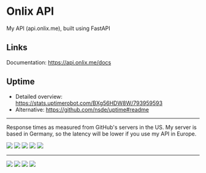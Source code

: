 # Onlix API
My API (api.onlix.me), built using FastAPI

## Links
Documentation: https://api.onlix.me/docs

## Uptime
- Detailed overview: https://stats.uptimerobot.com/BXg56HDW8W/793959593
- Alternative: https://github.com/nsde/uptime#readme

***

Response times as measured from GitHub's servers in the US. My server is based in Germany, so the latency will be lower if you use my API in Europe.

<img src="https://img.shields.io/endpoint?url=https%3A%2F%2Fraw.githubusercontent.com%2Fnsde%2Fuptime%2FHEAD%2Fapi%2Fapi%2Fresponse-time.json">

<img src="https://img.shields.io/endpoint?url=https%3A%2F%2Fraw.githubusercontent.com%2Fnsde%2Fuptime%2FHEAD%2Fapi%2Fapi%2Fresponse-time-day.json">

<img src="https://img.shields.io/endpoint?url=https%3A%2F%2Fraw.githubusercontent.com%2Fnsde%2Fuptime%2FHEAD%2Fapi%2Fapi%2Fresponse-time-week.json">

<img src="https://img.shields.io/endpoint?url=https%3A%2F%2Fraw.githubusercontent.com%2Fnsde%2Fuptime%2FHEAD%2Fapi%2Fapi%2Fresponse-time-month.json">

<img src="https://img.shields.io/endpoint?url=https%3A%2F%2Fraw.githubusercontent.com%2Fnsde%2Fuptime%2FHEAD%2Fapi%2Fapi%2Fresponse-time-year.json">

***

<img src="https://img.shields.io/endpoint?url=https%3A%2F%2Fraw.githubusercontent.com%2Fnsde%2Fuptime%2FHEAD%2Fapi%2Fapi%2Fuptime.json">

<img src="https://img.shields.io/endpoint?url=https%3A%2F%2Fraw.githubusercontent.com%2Fnsde%2Fuptime%2FHEAD%2Fapi%2Fapi%2Fuptime-day.json">

<img src="https://img.shields.io/endpoint?url=https%3A%2F%2Fraw.githubusercontent.com%2Fnsde%2Fuptime%2FHEAD%2Fapi%2Fapi%2Fuptime-week.json">

<img src="https://img.shields.io/endpoint?url=https%3A%2F%2Fraw.githubusercontent.com%2Fnsde%2Fuptime%2FHEAD%2Fapi%2Fapi%2Fuptime-month.json">
